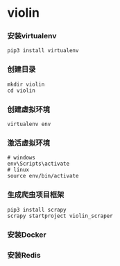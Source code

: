 # violin

### 安装virtualenv

```shell
pip3 install virtualenv
```

### 创建目录

```shell
mkdir violin
cd violin
```

### 创建虚拟环境

```shell
virtualenv env
```

### 激活虚拟环境

```shell
# windows
env\Scripts\activate
# linux
source env/bin/activate
```

### 生成爬虫项目框架

```shell
pip3 install scrapy
scrapy startproject violin_scraper
```

### 安装Docker

### 安装Redis
